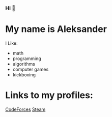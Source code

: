 ### Hi 👋
# My name is Aleksander
I Like:
* math
* programming
* algorithms
* computer games
* kickboxing

# Links to my profiles:
[CodeForces](https://codeforces.com/profile/aleksy)
[Steam](https://steamcommunity.com/id/trueALK17/)
